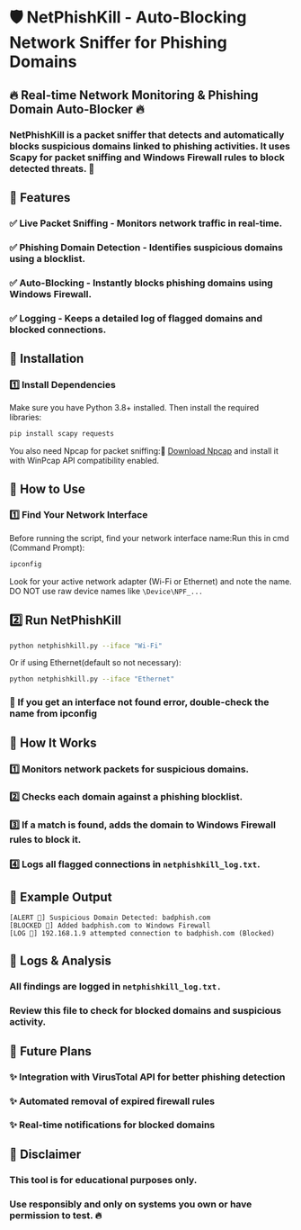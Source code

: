 # 🛡️ NetPhishKill - Auto-Blocking Network Sniffer for Phishing Domains

## 🔥 Real-time Network Monitoring & Phishing Domain Auto-Blocker 🔥

### NetPhishKill is a packet sniffer that detects and automatically blocks suspicious domains linked to phishing activities. It uses Scapy for packet sniffing and Windows Firewall rules to block detected threats. 🚀

## 🔹 Features

### ✅ Live Packet Sniffing - Monitors network traffic in real-time.
### ✅ Phishing Domain Detection - Identifies suspicious domains using a blocklist.
### ✅ Auto-Blocking - Instantly blocks phishing domains using Windows Firewall.
### ✅ Logging - Keeps a detailed log of flagged domains and blocked connections.

## 🔹 Installation

### 1️⃣ Install Dependencies

Make sure you have Python 3.8+ installed. Then install the required libraries:

```bash
pip install scapy requests
```

You also need Npcap for packet sniffing:🔗 [Download Npcap](https://nmap.org/download.html) and install it with WinPcap API compatibility enabled.

## 🔹 How to Use

### 1️⃣ Find Your Network Interface

Before running the script, find your network interface name:Run this in cmd (Command Prompt):
```bash
ipconfig
```
Look for your active network adapter (Wi-Fi or Ethernet) and note the name. DO NOT use raw device names like ```\Device\NPF_...```

## 2️⃣ Run NetPhishKill
```bash
python netphishkill.py --iface "Wi-Fi"
```
Or if using Ethernet(default so not necessary):
```bash
python netphishkill.py --iface "Ethernet"
```
### 🔹 If you get an interface not found error, double-check the name from ipconfig

## 🔹 How It Works

### 1️⃣ Monitors network packets for suspicious domains.
### 2️⃣ Checks each domain against a phishing blocklist.
### 3️⃣ If a match is found, adds the domain to Windows Firewall rules to block it.
### 4️⃣ Logs all flagged connections in ```netphishkill_log.txt```.

## 🔹 Example Output
```
[ALERT 🚨] Suspicious Domain Detected: badphish.com
[BLOCKED 🛑] Added badphish.com to Windows Firewall
[LOG 📝] 192.168.1.9 attempted connection to badphish.com (Blocked)
```

## 🔹 Logs & Analysis

### All findings are logged in ``` netphishkill_log.txt. ``` 
### Review this file to check for blocked domains and suspicious activity.

## 🔹 Future Plans

### ✨ Integration with VirusTotal API for better phishing detection
### ✨ Automated removal of expired firewall rules
### ✨ Real-time notifications for blocked domains

## 🔹 Disclaimer

### This tool is for educational purposes only. 
### Use responsibly and only on systems you own or have permission to test. 🔥


